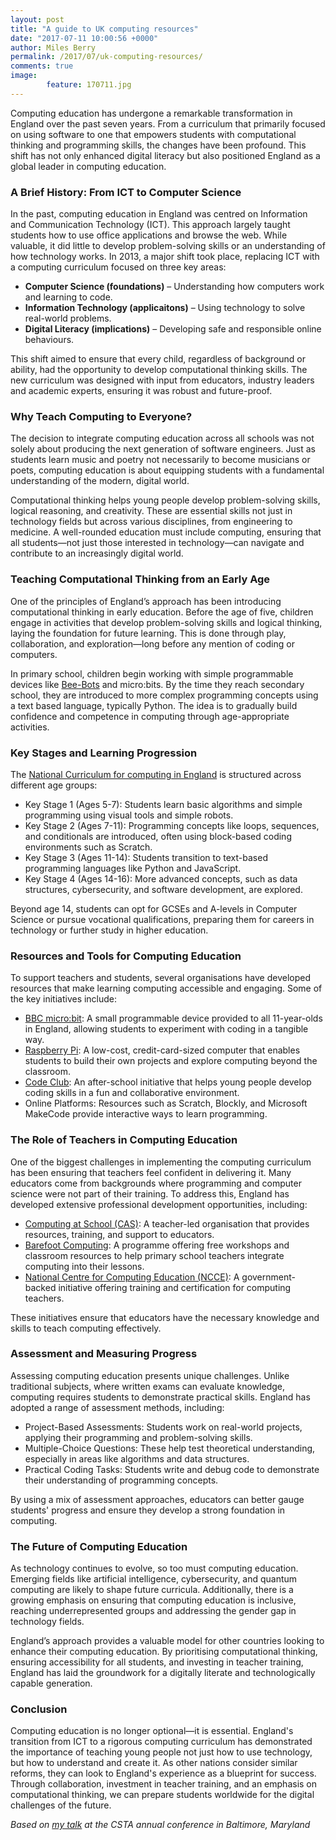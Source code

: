 ```yaml
---
layout: post
title: "A guide to UK computing resources"
date: "2017-07-11 10:00:56 +0000"
author: Miles Berry
permalink: /2017/07/uk-computing-resources/
comments: true
image:
        feature: 170711.jpg
---
```




Computing education has undergone a remarkable transformation in England over the past seven years. From a curriculum that primarily focused on using software to one that empowers students with computational thinking and programming skills, the changes have been profound. This shift has not only enhanced digital literacy but also positioned England as a global leader in computing education.

### A Brief History: From ICT to Computer Science

In the past, computing education in England was centred on Information and Communication Technology (ICT). This approach largely taught students how to use office applications and browse the web. While valuable, it did little to develop problem-solving skills or an understanding of how technology works. In 2013, a major shift took place, replacing ICT with a computing curriculum focused on three key areas:

- **Computer Science (foundations)** – Understanding how computers work and learning to code.
- **Information Technology (applicaitons)** – Using technology to solve real-world problems.
- **Digital Literacy (implications)** – Developing safe and responsible online behaviours.

This shift aimed to ensure that every child, regardless of background or ability, had the opportunity to develop computational thinking skills. The new curriculum was designed with input from educators, industry leaders and academic experts, ensuring it was robust and future-proof.

### Why Teach Computing to Everyone?

The decision to integrate computing education across all schools was not solely about producing the next generation of software engineers. Just as students learn music and poetry not necessarily to become musicians or poets, computing education is about equipping students with a fundamental understanding of the modern, digital world.

Computational thinking helps young people develop problem-solving skills, logical reasoning, and creativity. These are essential skills not just in technology fields but across various disciplines, from engineering to medicine. A well-rounded education must include computing, ensuring that all students—not just those interested in technology—can navigate and contribute to an increasingly digital world.

### Teaching Computational Thinking from an Early Age

One of the principles of England’s approach has been introducing computational thinking in early education. Before the age of five, children engage in activities that develop problem-solving skills and logical thinking, laying the foundation for future learning. This is done through play, collaboration, and exploration—long before any mention of coding or computers.

In primary school, children begin working with simple programmable devices like [Bee-Bots](https://www.tts-group.co.uk/bee-bot-programmable-floor-robot/1015268.html) and micro:bits. By the time they reach secondary school, they are introduced to more complex programming concepts using a text based language, typically Python. The idea is to gradually build confidence and competence in computing through age-appropriate activities.

### Key Stages and Learning Progression

The [National Curriculum for computing in England](https://www.gov.uk/government/publications/national-curriculum-in-england-computing-programmes-of-study/national-curriculum-in-england-computing-programmes-of-study) is structured across different age groups:

- Key Stage 1 (Ages 5-7): Students learn basic algorithms and simple programming using visual tools and simple robots.
- Key Stage 2 (Ages 7-11): Programming concepts like loops, sequences, and conditionals are introduced, often using block-based coding environments such as Scratch.
- Key Stage 3 (Ages 11-14): Students transition to text-based programming languages like Python and JavaScript.
- Key Stage 4 (Ages 14-16): More advanced concepts, such as data structures, cybersecurity, and software development, are explored.

Beyond age 14, students can opt for GCSEs and A-levels in Computer Science or pursue vocational qualifications, preparing them for careers in technology or further study in higher education.

### Resources and Tools for Computing Education

To support teachers and students, several organisations have developed resources that make learning computing accessible and engaging. Some of the key initiatives include:

- [BBC micro:bit](https://microbit.org/): A small programmable device provided to all 11-year-olds in England, allowing students to experiment with coding in a tangible way.
- [Raspberry Pi](https://www.raspberrypi.com/): A low-cost, credit-card-sized computer that enables students to build their own projects and explore computing beyond the classroom.
- [Code Club](https://codeclub.org/en/): An after-school initiative that helps young people develop coding skills in a fun and collaborative environment.
- Online Platforms: Resources such as Scratch, Blockly, and Microsoft MakeCode provide interactive ways to learn programming.

### The Role of Teachers in Computing Education

One of the biggest challenges in implementing the computing curriculum has been ensuring that teachers feel confident in delivering it. Many educators come from backgrounds where programming and computer science were not part of their training. To address this, England has developed extensive professional development opportunities, including:

- [Computing at School (CAS)](https://www.computingatschool.org.uk/): A teacher-led organisation that provides resources, training, and support to educators.
- [Barefoot Computing](https://www.barefootcomputing.org/): A programme offering free workshops and classroom resources to help primary school teachers integrate computing into their lessons.
- [National Centre for Computing Education (NCCE)](https://teachcomputing.org/): A government-backed initiative offering training and certification for computing teachers.

These initiatives ensure that educators have the necessary knowledge and skills to teach computing effectively.

### Assessment and Measuring Progress

Assessing computing education presents unique challenges. Unlike traditional subjects, where written exams can evaluate knowledge, computing requires students to demonstrate practical skills. England has adopted a range of assessment methods, including:

- Project-Based Assessments: Students work on real-world projects, applying their programming and problem-solving skills.
- Multiple-Choice Questions: These help test theoretical understanding, especially in areas like algorithms and data structures.
- Practical Coding Tasks: Students write and debug code to demonstrate their understanding of programming concepts.

By using a mix of assessment approaches, educators can better gauge students' progress and ensure they develop a strong foundation in computing.

### The Future of Computing Education

As technology continues to evolve, so too must computing education. Emerging fields like artificial intelligence, cybersecurity, and quantum computing are likely to shape future curricula. Additionally, there is a growing emphasis on ensuring that computing education is inclusive, reaching underrepresented groups and addressing the gender gap in technology fields.

England’s approach provides a valuable model for other countries looking to enhance their computing education. By prioritising computational thinking, ensuring accessibility for all students, and investing in teacher training, England has laid the groundwork for a digitally literate and technologically capable generation.

### Conclusion

Computing education is no longer optional—it is essential. England's transition from ICT to a rigorous computing curriculum has demonstrated the importance of teaching young people not just how to use technology, but how to understand and create it. As other nations consider similar reforms, they can look to England's experience as a blueprint for success. Through collaboration, investment in teacher training, and an emphasis on computational thinking, we can prepare students worldwide for the digital challenges of the future.

*Based on [my talk](https://www.youtube.com/watch?v=8DUSPJmrVIU&ab_channel=MilesBerry) at the CSTA annual conference in Baltimore, Maryland*


